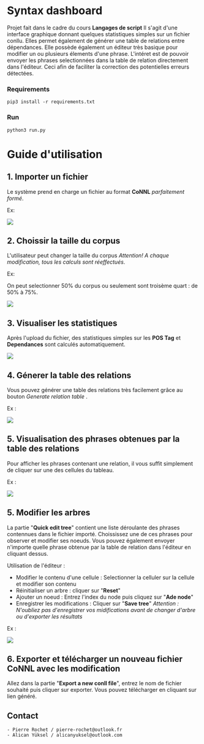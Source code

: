 # Syntax dashboard

Projet fait dans le cadre du cours **Langages de script**
Il s'agit d'une interface graphique donnant quelques statistiques simples sur un fichier conllu.
Elles permet également de générer une table de relations entre dépendances.
Elle possède également un éditeur très basique pour modifier un ou plusieurs élements d'une phrase.
L'intéret est de pouvoir envoyer les phrases selectionnées dans la table de relation directement dans l'éditeur. Ceci afin de faciliter la correction des potentielles erreurs détectées. 

### Requirements

```
pip3 install -r requirements.txt
```

### Run

```
python3 run.py
```

# Guide d'utilisation

## 1. Importer un fichier

Le système prend en charge un fichier au format **CoNNL** *parfaitement formé*.

Ex:

![](https://s5.gifyu.com/images/ezgif.com-video-to-gif9b6c72424b5a27fe.gif)

## 2. Choissir la taille du corpus

L'utilisateur peut changer la taille du corpus
*Attention! A chaque modification, tous les calculs sont réeffectués*.

Ex:

On peut selectionner 50% du corpus ou seulement sont troisème quart : de 50% à 75%.

![](https://s5.gifyu.com/images/taille_corpus.gif)

## 3. Visualiser les statistiques

Après l'upload du fichier, des statistiques simples sur les **POS Tag** et **Dependances** sont calculés automatiquement.

![](https://s5.gifyu.com/images/graph1e4342c25077602e.gif)


## 4. Génerer la table des relations

Vous pouvez générer une table des relations très facilement grâce au bouton *Generate relation table* .

Ex : 

![](https://s5.gifyu.com/images/generate_tableau.gif)

## 5. Visualisation des phrases obtenues par la table des relations

Pour afficher les phrases contenant une relation, il vous suffit simplement de cliquer sur une des cellules du tableau.

Ex : 

![](https://s5.gifyu.com/images/phrase5a7b91428611aa7e.gif)

## 5. Modifier les arbres

La partie "**Quick edit tree**" contient une liste déroulante des phrases contennues dans le fichier importé.
Choississez une de ces phrases pour observer et modifier ses noeuds.
Vous pouvez également envoyer n'importe quelle phrase obtenue par la table de relation dans l'éditeur en cliquant dessus.

Utilisation de l'éditeur :
* Modifier le contenu d'une cellule : Selectionner la celluler sur la cellule et modifier son contenu
* Réinitialiser un arbre : cliquer sur "**Reset**"
* Ajouter un noeud : Entrez l'index du node puis cliquez sur "**Ade node**"
* Enregistrer les modifications : Cliquer sur "**Save tree**"
*Attention : N'oubliez pas d'enregistrer vos midifications avant de changer d'arbre ou d'exporter les résultats*

Ex : 

![](https://s5.gifyu.com/images/quick_edit.gif)

## 6. Exporter et télécharger un nouveau fichier CoNNL avec les modification

Allez dans la partie "**Export a new conll file**", entrez le nom de fichier souhaité puis cliquer sur exporter.
Vous pouvez télécharger en cliquant sur lien généré.

## Contact

```
- Pierre Rochet / pierre-rochet@outlook.fr
- Alican Yüksel / alicanyuksel@outlook.com
```
